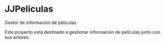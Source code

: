 # JJPeliculas
Gestor de información de películas

Este proyecto está destinado a gestionar información de películas junto con sus actores. 
